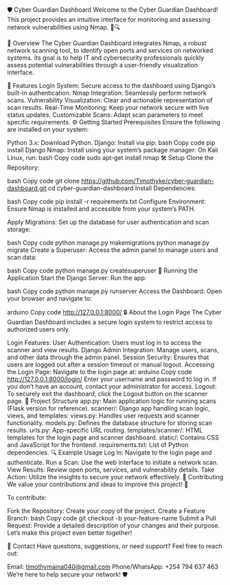 🛡️ Cyber Guardian Dashboard
Welcome to the Cyber Guardian Dashboard!
This project provides an intuitive interface for monitoring and assessing network vulnerabilities using Nmap. 🚀🔍

📜 Overview
The Cyber Guardian Dashboard integrates Nmap, a robust network scanning tool, to identify open ports and services on networked systems.
Its goal is to help IT and cybersecurity professionals quickly assess potential vulnerabilities through a user-friendly visualization interface.

🚀 Features
Login System: Secure access to the dashboard using Django’s built-in authentication.
Nmap Integration: Seamlessly perform network scans.
Vulnerability Visualization: Clear and actionable representation of scan results.
Real-Time Monitoring: Keep your network secure with live status updates.
Customizable Scans: Adapt scan parameters to meet specific requirements.
⚙️ Getting Started
Prerequisites
Ensure the following are installed on your system:

Python 3.x: Download Python.
Django: Install via pip:
bash
Copy code
pip install Django
Nmap: Install using your system’s package manager:
On Kali Linux, run:
bash
Copy code
sudo apt-get install nmap
🛠️ Setup
Clone the Repository:

bash
Copy code
git clone https://github.com/Timothyke/cyber-guardian-dashboard.git
cd cyber-guardian-dashboard
Install Dependencies:

bash
Copy code
pip install -r requirements.txt
Configure Environment:
Ensure Nmap is installed and accessible from your system’s PATH.

Apply Migrations:
Set up the database for user authentication and scan storage:

bash
Copy code
python manage.py makemigrations
python manage.py migrate
Create a Superuser:
Access the admin panel to manage users and scan data:

bash
Copy code
python manage.py createsuperuser
🏃 Running the Application
Start the Django Server:
Run the app:

bash
Copy code
python manage.py runserver
Access the Dashboard:
Open your browser and navigate to:

arduino
Copy code
http://127.0.0.1:8000/
🔒 About the Login Page
The Cyber Guardian Dashboard includes a secure login system to restrict access to authorized users only.

Login Features:
User Authentication: Users must log in to access the scanner and view results.
Django Admin Integration: Manage users, scans, and other data through the admin panel.
Session Security: Ensures that users are logged out after a session timeout or manual logout.
Accessing the Login Page:
Navigate to the login page at:
arduino
Copy code
http://127.0.0.1:8000/login/
Enter your username and password to log in. If you don’t have an account, contact your administrator for access.
Logout:
To securely exit the dashboard, click the Logout button on the scanner page.
🧩 Project Structure
app.py: Main application logic for running scans (Flask version for reference).
scanner/: Django app handling scan logic, views, and templates:
views.py: Handles user requests and scanner functionality.
models.py: Defines the database structure for storing scan results.
urls.py: App-specific URL routing.
templates/scanner/: HTML templates for the login page and scanner dashboard.
static/: Contains CSS and JavaScript for the frontend.
requirements.txt: List of Python dependencies.
🔍 Example Usage
Log In: Navigate to the login page and authenticate.
Run a Scan: Use the web interface to initiate a network scan.
View Results: Review open ports, services, and vulnerability details.
Take Action: Utilize the insights to secure your network effectively.
📝 Contributing
We value your contributions and ideas to improve this project! 🎉

To contribute:

Fork the Repository: Create your copy of the project.
Create a Feature Branch:
bash
Copy code
git checkout -b your-feature-name
Submit a Pull Request: Provide a detailed description of your changes and their purpose.
Let’s make this project even better together!

📧 Contact
Have questions, suggestions, or need support? Feel free to reach out:

Email: timothymaina040@gmail.com
Phone/WhatsApp: +254 794 637 463
We’re here to help secure your network! 🛡️

